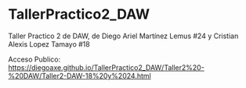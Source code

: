 # TallerPractico2_DAW
Taller Practico 2 de DAW, de Diego Ariel Martínez Lemus #24 y Cristian Alexis Lopez Tamayo #18

Acceso Publico:
https://diegoaxe.github.io/TallerPractico2_DAW/Taller2%20-%20DAW/Taller2-DAW-18%20y%2024.html
